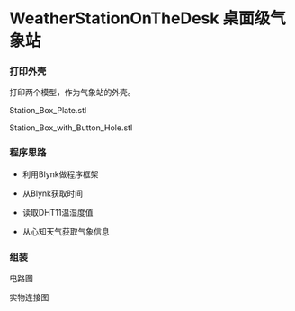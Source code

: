 # WeatherStationOnTheDesk 桌面级气象站


### 打印外壳

打印两个模型，作为气象站的外壳。

Station_Box_Plate.stl

Station_Box_with_Button_Hole.stl

### 程序思路

* 利用Blynk做程序框架

* 从Blynk获取时间

* 读取DHT11温湿度值

* 从心知天气获取气象信息

### 组装

电路图

实物连接图


